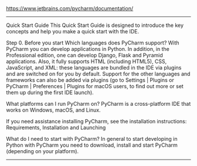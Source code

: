 https://www.jetbrains.com/pycharm/documentation/

---


Quick Start Guide
This Quick Start Guide is designed to introduce the key concepts and help you make a quick start with the IDE.

Step 0. Before you start
Which languages does PyCharm support?
With PyCharm you can develop applications in Python. In addition, in the Professional edition, one can develop Django, Flask and Pyramid applications. Also, it fully supports HTML (including HTML5), CSS, JavaScript, and XML: these languages are bundled in the IDE via plugins and are switched on for you by default. Support for the other languages and frameworks can also be added via plugins (go to Settings | Plugins or PyCharm | Preferences | Plugins for macOS users, to find out more or set them up during the first IDE launch).

What platforms can I run PyCharm on?
PyCharm is a cross-platform IDE that works on Windows, macOS, and Linux.

If you need assistance installing PyCharm, see the installation instructions: Requirements, Installation and Launching

What do I need to start with PyCharm?
In general to start developing in Python with PyCharm you need to download, install and start PyCharm (depending on your platform).

---

